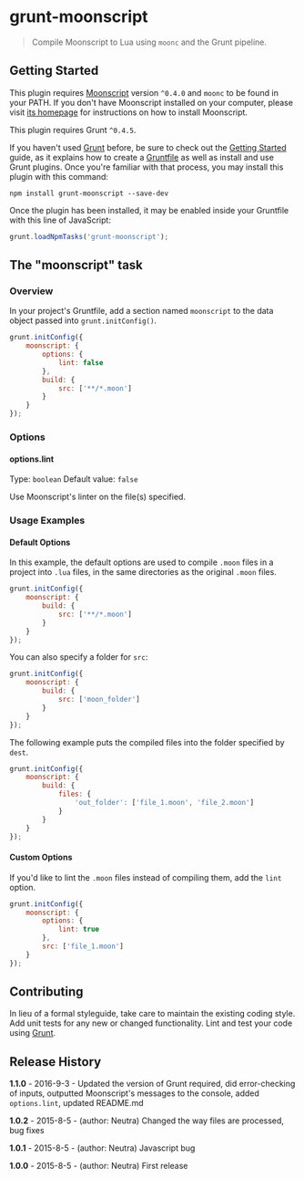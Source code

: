 # grunt-moonscript

> Compile Moonscript to Lua using `moonc` and the Grunt pipeline.

## Getting Started
This plugin requires [Moonscript](http://moonscript.org/) version `^0.4.0` and `moonc` to be found in your PATH. If you don't have Moonscript installed on your computer, please visit [its homepage](http://moonscript.org/) for instructions on how to install Moonscript.

This plugin requires Grunt `^0.4.5`.

If you haven't used [Grunt](http://gruntjs.com/) before, be sure to check out the [Getting Started](http://gruntjs.com/getting-started) guide, as it explains how to create a [Gruntfile](http://gruntjs.com/sample-gruntfile) as well as install and use Grunt plugins. Once you're familiar with that process, you may install this plugin with this command:

```shell
npm install grunt-moonscript --save-dev
```

Once the plugin has been installed, it may be enabled inside your Gruntfile with this line of JavaScript:

```js
grunt.loadNpmTasks('grunt-moonscript');
```

## The "moonscript" task

### Overview
In your project's Gruntfile, add a section named `moonscript` to the data object passed into `grunt.initConfig()`.

```js
grunt.initConfig({
    moonscript: {
        options: {
            lint: false
        },
        build: {
            src: ['**/*.moon']
        }
    }
});
```

### Options

#### options.lint
Type: `boolean`
Default value: `false`

Use Moonscript's linter on the file(s) specified.

### Usage Examples

#### Default Options
In this example, the default options are used to compile `.moon` files in a project into `.lua` files, in the same directories as the original `.moon` files.

```js
grunt.initConfig({
    moonscript: {
        build: {
            src: ['**/*.moon']
        }
    }
});
```

You can also specify a folder for `src`:

```js
grunt.initConfig({
    moonscript: {
        build: {
            src: ['moon_folder']
        }
    }
});
```

The following example puts the compiled files into the folder specified by `dest`.

```js
grunt.initConfig({
    moonscript: {
        build: {
            files: {
                'out_folder': ['file_1.moon', 'file_2.moon']
            }
        }
    }
});
```

#### Custom Options
If you'd like to lint the `.moon` files instead of compiling them, add the `lint` option.

```js
grunt.initConfig({
    moonscript: {
        options: {
            lint: true
        },
        src: ['file_1.moon']
    }
});
```

## Contributing
In lieu of a formal styleguide, take care to maintain the existing coding style. Add unit tests for any new or changed functionality. Lint and test your code using [Grunt](http://gruntjs.com/).

## Release History
**1.1.0** - 2016-9-3 - Updated the version of Grunt required, did error-checking of inputs, outputted Moonscript's messages to the console, added `options.lint`, updated README.md

**1.0.2** - 2015-8-5 - (author: Neutra) Changed the way files are processed, bug fixes

**1.0.1** - 2015-8-5 - (author: Neutra) Javascript bug

**1.0.0** - 2015-8-5 - (author: Neutra) First release